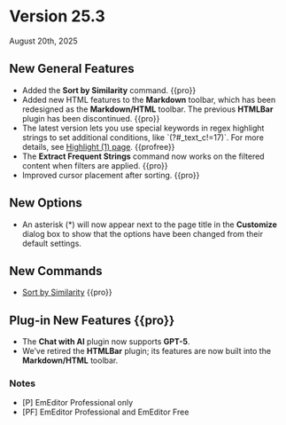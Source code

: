 # Version 25.3

August 20th, 2025

## New General Features

- Added the **Sort by Similarity** command. {{pro}}
- Added new HTML features to the **Markdown** toolbar, which has been redesigned as the **Markdown/HTML** toolbar. The previous **HTMLBar** plugin has been discontinued. {{pro}}
- The latest version lets you use special keywords in regex highlight strings to set additional conditions, like \`(?#_text_c!=17)\`. For more details, see [Highlight (1) page](../dlg/properties/highlight1/index). {{profree}}
- The **Extract Frequent Strings** command now works on the filtered content when filters are applied. {{pro}}
- Improved cursor placement after sorting. {{pro}}

## New Options

- An asterisk (\*) will now appear next to the page title in the **Customize** dialog box to show that the options have been changed from their default settings.

## New Commands

- [Sort by Similarity](../cmd/sort/sort_similarity) {{pro}}

## Plug-in New Features {{pro}}

- The **Chat with AI** plugin now supports **GPT-5**.
- We’ve retired the **HTMLBar** plugin; its features are now built into the **Markdown/HTML** toolbar.

### Notes

- \[P\] EmEditor Professional only
- \[PF\] EmEditor Professional and EmEditor Free
